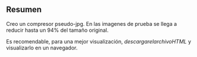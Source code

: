 ## Resumen

Creo un compresor pseudo-jpg. En las imagenes de prueba se llega a reducir hasta un 94% del tamaño original.

Es recomendable, para una mejor visualización, $descargar el archivo HTML$ y visualizarlo en un navegador.
